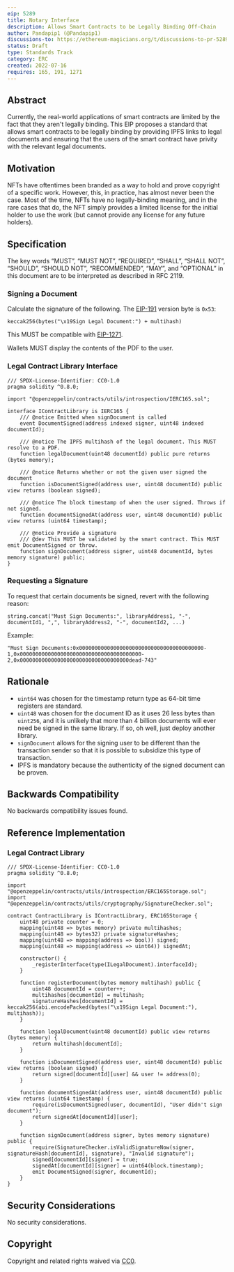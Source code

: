 ```yaml
---
eip: 5289
title: Notary Interface
description: Allows Smart Contracts to be Legally Binding Off-Chain
author: Pandapip1 (@Pandapip1)
discussions-to: https://ethereum-magicians.org/t/discussions-to-pr-5289/9980
status: Draft
type: Standards Track
category: ERC
created: 2022-07-16
requires: 165, 191, 1271
---
```


## Abstract

Currently, the real-world applications of smart contracts are limited by the fact that they aren't legally binding. This EIP proposes a standard that allows smart contracts to be legally binding by providing IPFS links to legal documents and ensuring that the users of the smart contract have privity with the relevant legal documents.

## Motivation

NFTs have oftentimes been branded as a way to hold and prove copyright of a specific work. However, this, in practice, has almost never been the case. Most of the time, NFTs have no legally-binding meaning, and in the rare cases that do, the NFT simply provides a limited license for the initial holder to use the work (but cannot provide any license for any future holders).

## Specification

The key words “MUST”, “MUST NOT”, “REQUIRED”, “SHALL”, “SHALL NOT”, “SHOULD”, “SHOULD NOT”, “RECOMMENDED”, “MAY”, and “OPTIONAL” in this document are to be interpreted as described in RFC 2119.

### Signing a Document

Calculate the signature of the following. The [EIP-191](./eip-191) version byte is `0x53`:

```solidity
keccak256(bytes("\x19Sign Legal Document:") + multihash)
```

This MUST be compatible with [EIP-1271](./eip-1271.md).

Wallets MUST display the contents of the PDF to the user.

### Legal Contract Library Interface

```solidity
/// SPDX-License-Identifier: CC0-1.0
pragma solidity ^0.8.0;

import "@openzeppelin/contracts/utils/introspection/IERC165.sol";

interface IContractLibrary is IERC165 {
    /// @notice Emitted when signDocument is called
    event DocumentSigned(address indexed signer, uint48 indexed documentId);
    
    /// @notice The IPFS multihash of the legal document. This MUST resolve to a PDF.
    function legalDocument(uint48 documentId) public pure returns (bytes memory);
    
    /// @notice Returns whether or not the given user signed the document
    function isDocumentSigned(address user, uint48 documentId) public view returns (boolean signed);

    /// @notice The block timestamp of when the user signed. Throws if not signed.
    function documentSignedAt(address user, uint48 documentId) public view returns (uint64 timestamp);

    /// @notice Provide a signature
    /// @dev This MUST be validated by the smart contract. This MUST emit DocumentSigned or throw.
    function signDocument(address signer, uint48 documentId, bytes memory signature) public;
}
```

### Requesting a Signature

To request that certain documents be signed, revert with the following reason:

```solidity
string.concat("Must Sign Documents:", libraryAddress1, "-", documentId1, ",", libraryAddress2, "-", documentId2, ...)
```

Example:

```solidity
"Must Sign Documents:0x0000000000000000000000000000000000000000-1,0x000000000000000000000000000000000000000-2,0x00000000000000000000000000000000000dead-743"
```

## Rationale

- `uint64` was chosen for the timestamp return type as 64-bit time registers are standard.
- `uint48` was chosen for the document ID as it uses 26 less bytes than `uint256`, and it is unlikely that more than 4 billion documents will ever need be signed in the same library. If so, oh well, just deploy another library.
- `signDocument` allows for the signing user to be different than the transaction sender so that it is possible to subsidize this type of transaction.
- IPFS is mandatory because the authenticity of the signed document can be proven.

## Backwards Compatibility

No backwards compatibility issues found.

## Reference Implementation

### Legal Contract Library

```solidity
/// SPDX-License-Identifier: CC0-1.0
pragma solidity ^0.8.0;

import "@openzeppelin/contracts/utils/introspection/ERC165Storage.sol";
import "@openzeppelin/contracts/utils/cryptography/SignatureChecker.sol";

contract ContractLibrary is IContractLibrary, ERC165Storage {
    uint48 private counter = 0;
    mapping(uint48 => bytes memory) private multihashes;
    mapping(uint48 => bytes32) private signatureHashes;
    mapping(uint48 => mapping(address => bool)) signed;
    mapping(uint48 => mapping(address => uint64)) signedAt;

    constructor() {
        _registerInterface(type(ILegalDocument).interfaceId);
    }

    function registerDocument(bytes memory multihash) public {
        uint48 documentId = counter++;
        multihashes[documentId] = multihash;
        signatureHashes[documentId] = keccak256(abi.encodePacked(bytes("\x19Sign Legal Document:"), multihash));
    }

    function legalDocument(uint48 documentId) public view returns (bytes memory) {
        return multihash[documentId];
    }

    function isDocumentSigned(address user, uint48 documentId) public view returns (boolean signed) {
        return signed[documentId][user] && user != address(0);
    }

    function documentSignedAt(address user, uint48 documentId) public view returns (uint64 timestamp) {
        require(isDocumentSigned(user, documentId), "User didn't sign document");
        return signedAt[documentId][user];
    }

    function signDocument(address signer, bytes memory signature) public {
        require(SignatureChecker.isValidSignatureNow(signer, signatureHash[documentId], signature), "Invalid signature");
        signed[documentId][signer] = true;
        signedAt[documentId][signer] = uint64(block.timestamp);
        emit DocumentSigned(signer, documentId);
    }
}
```

## Security Considerations

No security considerations.

## Copyright

Copyright and related rights waived via [CC0](../LICENSE.md).
